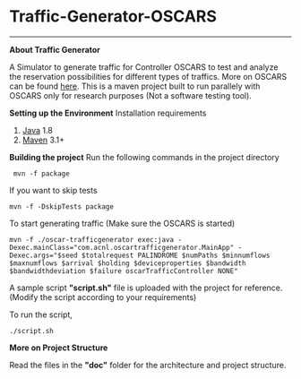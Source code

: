 
# Traffic-Generator-OSCARS


----
**About Traffic Generator**

  A Simulator to generate traffic for Controller OSCARS to test and analyze the reservation possibilities for different types of traffics. More on OSCARS can be found [here](https://github.com/NetLab/oscars-newtech/%22here%22). This is a maven project built to run parallely with OSCARS only for research purposes (Not a software testing tool). 
  
**Setting up the Environment**
  Installation requirements
 1. [Java](https://www.java.com/en/%22Java%22) 1.8   
 2. [Maven](http://maven.apache.org/%22Maven%22) 3.1+

**Building the project**
Run the following commands in the project directory

     mvn -f package

If you want to skip tests

    mvn -f -DskipTests package
    
To start generating traffic (Make sure the OSCARS is started)
	   

    mvn -f ./oscar-trafficgenerator exec:java -Dexec.mainClass="com.acnl.oscartrafficgenerator.MainApp" -Dexec.args="$seed $totalrequest PALINDROME $numPaths $minnumflows $maxnumflows $arrival $holding $deviceproperties $bandwidth $bandwidthdeviation $failure oscarTrafficController NONE"

 A sample script **"script.sh"** file is uploaded with the project for reference.
 (Modify the script according to your requirements)
 
 To run the script,
  
   `./script.sh`
   
**More on Project Structure**

Read the files in the **"doc"** folder for the architecture and project structure.





































































































































































































































































































































































































































































































































































































































































































































































































































































































































































































































































































































































































































